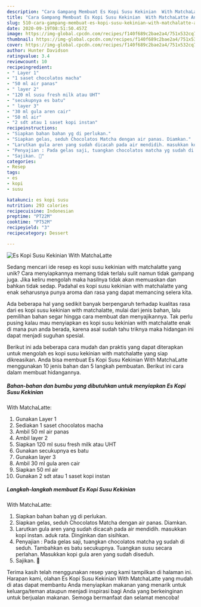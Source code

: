 ```yaml
---
description: "Cara Gampang Membuat Es Kopi Susu Kekinian  With MatchaLatte Anti Gagal"
title: "Cara Gampang Membuat Es Kopi Susu Kekinian  With MatchaLatte Anti Gagal"
slug: 510-cara-gampang-membuat-es-kopi-susu-kekinian-with-matchalatte-anti-gagal
date: 2020-09-19T08:51:50.457Z
image: https://img-global.cpcdn.com/recipes/f140f689c2bae2a4/751x532cq70/es-kopi-susu-kekinian-with-matchalatte-foto-resep-utama.jpg
thumbnail: https://img-global.cpcdn.com/recipes/f140f689c2bae2a4/751x532cq70/es-kopi-susu-kekinian-with-matchalatte-foto-resep-utama.jpg
cover: https://img-global.cpcdn.com/recipes/f140f689c2bae2a4/751x532cq70/es-kopi-susu-kekinian-with-matchalatte-foto-resep-utama.jpg
author: Hunter Davidson
ratingvalue: 3.4
reviewcount: 10
recipeingredient:
- " Layer 1"
- "1 saset chocolatos macha"
- "50 ml air panas"
- " layer 2"
- "120 ml susu fresh milk atau UHT"
- "secukupnya es batu"
- " layer 3"
- "30 ml gula aren cair"
- "50 ml air"
- "2 sdt atau 1 saset kopi instan"
recipeinstructions:
- "Siapkan bahan bahan yg di perlukan."
- "Siapkan gelas, seduh Chocolatos Matcha dengan air panas. Diamkan."
- "Larutkan gula aren yang sudah dicacah pada air mendidih. masukkan kopi instan. aduk rata. Dinginkan dan sisihkan."
- "Penyajian : Pada gelas saji, tuangkan chocolatos matcha yg sudah di seduh. Tambahkan es batu secukupnya. Tuangkan susu secara perlahan. Masukkan kopi gula aren yang sudah diseduh."
- "Sajikan. 🍹"
categories:
- Resep
tags:
- es
- kopi
- susu

katakunci: es kopi susu 
nutrition: 293 calories
recipecuisine: Indonesian
preptime: "PT22M"
cooktime: "PT52M"
recipeyield: "3"
recipecategory: Dessert

---
```



![Es Kopi Susu Kekinian 
With MatchaLatte](https://img-global.cpcdn.com/recipes/f140f689c2bae2a4/751x532cq70/es-kopi-susu-kekinian-with-matchalatte-foto-resep-utama.jpg)

Sedang mencari ide resep es kopi susu kekinian 
with matchalatte yang unik? Cara menyiapkannya memang tidak terlalu sulit namun tidak gampang juga. Jika keliru mengolah maka hasilnya tidak akan memuaskan dan bahkan tidak sedap. Padahal es kopi susu kekinian 
with matchalatte yang enak seharusnya punya aroma dan rasa yang dapat memancing selera kita.



Ada beberapa hal yang sedikit banyak berpengaruh terhadap kualitas rasa dari es kopi susu kekinian 
with matchalatte, mulai dari jenis bahan, lalu pemilihan bahan segar hingga cara membuat dan menyajikannya. Tak perlu pusing kalau mau menyiapkan es kopi susu kekinian 
with matchalatte enak di mana pun anda berada, karena asal sudah tahu triknya maka hidangan ini dapat menjadi suguhan spesial.


Berikut ini ada beberapa cara mudah dan praktis yang dapat diterapkan untuk mengolah es kopi susu kekinian 
with matchalatte yang siap dikreasikan. Anda bisa membuat Es Kopi Susu Kekinian 
With MatchaLatte menggunakan 10 jenis bahan dan 5 langkah pembuatan. Berikut ini cara dalam membuat hidangannya.

<!--inarticleads1-->

##### Bahan-bahan dan bumbu yang dibutuhkan untuk menyiapkan Es Kopi Susu Kekinian 
With MatchaLatte:

1. Gunakan  Layer 1
1. Sediakan 1 saset chocolatos macha
1. Ambil 50 ml air panas
1. Ambil  layer 2
1. Siapkan 120 ml susu fresh milk atau UHT
1. Gunakan secukupnya es batu
1. Gunakan  layer 3
1. Ambil 30 ml gula aren cair
1. Siapkan 50 ml air
1. Gunakan 2 sdt atau 1 saset kopi instan




<!--inarticleads2-->

##### Langkah-langkah membuat Es Kopi Susu Kekinian 
With MatchaLatte:

1. Siapkan bahan bahan yg di perlukan.
1. Siapkan gelas, seduh Chocolatos Matcha dengan air panas. Diamkan.
1. Larutkan gula aren yang sudah dicacah pada air mendidih. masukkan kopi instan. aduk rata. Dinginkan dan sisihkan.
1. Penyajian : Pada gelas saji, tuangkan chocolatos matcha yg sudah di seduh. Tambahkan es batu secukupnya. Tuangkan susu secara perlahan. Masukkan kopi gula aren yang sudah diseduh.
1. Sajikan. 🍹




Terima kasih telah menggunakan resep yang kami tampilkan di halaman ini. Harapan kami, olahan Es Kopi Susu Kekinian 
With MatchaLatte yang mudah di atas dapat membantu Anda menyiapkan makanan yang menarik untuk keluarga/teman ataupun menjadi inspirasi bagi Anda yang berkeinginan untuk berjualan makanan. Semoga bermanfaat dan selamat mencoba!
